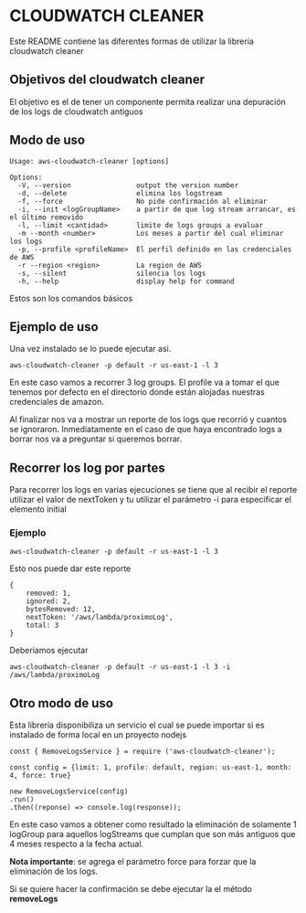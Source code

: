 # CLOUDWATCH CLEANER

Este README contiene las diferentes formas de utilizar la librería cloudwatch cleaner

## Objetivos del cloudwatch cleaner
El objetivo es el de tener un componente permita realizar una depuración de los logs de cloudwatch antiguos

## Modo de uso
```
Usage: aws-cloudwatch-cleaner [options]

Options:
  -V, --version                output the version number
  -d, --delete                 elimina los logstream
  -f, --force                  No pide confirmación al eliminar
  -i, --init <logGroupName>    a partir de que log stream arrancar, es el último removido
  -l, --limit <cantidad>       limite de logs groups a evaluar
  -m --month <number>          Los meses a partir del cual eliminar los logs
  -p, --profile <profileName>  El perfil definido en las credenciales de AWS
  -r --region <region>         La region de AWS
  -s, --silent                 silencia los logs
  -h, --help                   display help for command
```

Estos son los comandos básicos

## Ejemplo de uso
Una vez instalado se lo puede ejecutar asi.

```
aws-cloudwatch-cleaner -p default -r us-east-1 -l 3
```

En este caso vamos a recorrer 3 log groups. El profile va a tomar el que tenemos por defecto en el directorio donde están alojadas nuestras credenciales de amazon.

Al finalizar nos va a mostrar un reporte de los logs que recorrió y cuantos se ignoraron.
Inmediatamente en el caso de que haya encontrado logs a borrar nos va a preguntar si queremos borrar.

## Recorrer los log por partes
Para recorrer los logs en varias ejecuciones se tiene que al recibir el reporte utilizar el valor de nextToken y tu utilizar el parámetro -i para especificar el elemento initial

### Ejemplo
```
aws-cloudwatch-cleaner -p default -r us-east-1 -l 3
```

Esto nos puede dar este reporte 

```
{
    removed: 1,
    ignored: 2,
    bytesRemoved: 12,
    nextToken: '/aws/lambda/proximoLog',
    total: 3
}
```

Deberiamos ejecutar
```
aws-cloudwatch-cleaner -p default -r us-east-1 -l 3 -i /aws/lambda/proximoLog
```

## Otro modo de uso
Esta librería disponibiliza un servicio el cual se puede importar si es instalado de forma local en un proyecto nodejs

```
const { RemoveLogsService } = require ('aws-cloudwatch-cleaner');

const config = {limit: 1, profile: default, region: us-east-1, month: 4, force: true}

new RemoveLogsService(config)
.run()
.then((reponse) => console.log(response));
```

En este caso vamos a obtener como resultado la eliminación de solamente 1 logGroup para aquellos logStreams que cumplan que son más antiguos que 4 meses respecto a la fecha actual.

**Nota importante**: se agrega el parámetro force para forzar que la eliminación de los logs.

Si se quiere hacer la confirmación se debe ejecutar la el método **removeLogs**
